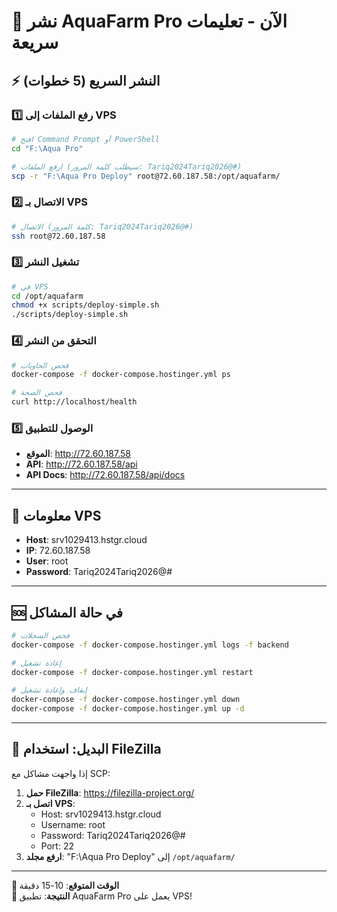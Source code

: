 # 🚀 نشر AquaFarm Pro الآن - تعليمات سريعة

## ⚡ النشر السريع (5 خطوات)

### 1️⃣ رفع الملفات إلى VPS

```bash
# افتح Command Prompt أو PowerShell
cd "F:\Aqua Pro"

# ارفع الملفات (سيطلب كلمة المرور: Tariq2024Tariq2026@#)
scp -r "F:\Aqua Pro Deploy" root@72.60.187.58:/opt/aquafarm/
```

### 2️⃣ الاتصال بـ VPS

```bash
# الاتصال (كلمة المرور: Tariq2024Tariq2026@#)
ssh root@72.60.187.58
```

### 3️⃣ تشغيل النشر

```bash
# في VPS
cd /opt/aquafarm
chmod +x scripts/deploy-simple.sh
./scripts/deploy-simple.sh
```

### 4️⃣ التحقق من النشر

```bash
# فحص الحاويات
docker-compose -f docker-compose.hostinger.yml ps

# فحص الصحة
curl http://localhost/health
```

### 5️⃣ الوصول للتطبيق

- **الموقع**: http://72.60.187.58
- **API**: http://72.60.187.58/api
- **API Docs**: http://72.60.187.58/api/docs

---

## 🔧 معلومات VPS

- **Host**: srv1029413.hstgr.cloud
- **IP**: 72.60.187.58
- **User**: root
- **Password**: Tariq2024Tariq2026@#

---

## 🆘 في حالة المشاكل

```bash
# فحص السجلات
docker-compose -f docker-compose.hostinger.yml logs -f backend

# إعادة تشغيل
docker-compose -f docker-compose.hostinger.yml restart

# إيقاف وإعادة تشغيل
docker-compose -f docker-compose.hostinger.yml down
docker-compose -f docker-compose.hostinger.yml up -d
```

---

## 📱 البديل: استخدام FileZilla

إذا واجهت مشاكل مع SCP:

1. **حمل FileZilla**: https://filezilla-project.org/
2. **اتصل بـ VPS**:
   - Host: srv1029413.hstgr.cloud
   - Username: root
   - Password: Tariq2024Tariq2026@#
   - Port: 22
3. **ارفع مجلد**: "F:\Aqua Pro Deploy" إلى `/opt/aquafarm/`

---

**🎯 الوقت المتوقع**: 10-15 دقيقة  
**🎉 النتيجة**: تطبيق AquaFarm Pro يعمل على VPS!
